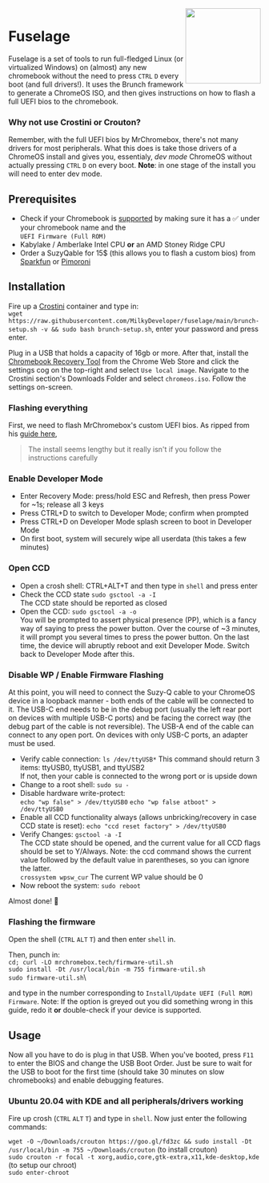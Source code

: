 <img align="right" width="150" height="150" src="https://emojipedia-us.s3.dualstack.us-west-1.amazonaws.com/thumbs/150/apple/271/rocket_1f680.png">

# Fuselage
Fuselage is a set of tools to run full-fledged Linux (or virtualized Windows) on (almost) any new chromebook without the need to press ```CTRL``` ```D``` every boot (and full drivers!).
It uses the Brunch framework to generate a ChromeOS ISO, and then gives instructions on how to flash a full UEFI bios to the chromebook.

### Why not use Crostini or Crouton?
Remember, with the full UEFI bios by MrChromebox, there's not many drivers for most peripherals. What this does is take those drivers of a ChromeOS install and gives you, essentialy, *dev mode* ChromeOS without actually pressing ```CTRL``` ```D``` on every boot. **Note**: in one stage of the install you will need to enter dev mode.

## Prerequisites
* Check if your Chromebook is [supported](https://mrchromebox.tech/#devices) by making sure it has a ✅ under your chromebook name and the \
```UEFI Firmware (Full ROM)```
*  Kabylake / Amberlake Intel CPU **or** an AMD Stoney Ridge CPU
* Order a SuzyQable for 15$ (this allows you to flash a custom bios) from [Sparkfun](https://www.sparkfun.com/products/14746) or [Pimoroni](https://shop.pimoroni.com/products/suzyqable-chromeos-debug-cable)

## Installation

Fire up a [Crostini](https://www.androidcentral.com/how-install-linux-apps-your-chromebook) container and type in:\
```wget https://raw.githubusercontent.com/MilkyDeveloper/fuselage/main/brunch-setup.sh -v && sudo bash brunch-setup.sh```, enter your password and press enter.

Plug in a USB that holds a capacity of 16gb or more. After that, install the [Chromebook Recovery Tool](https://chrome.google.com/webstore/detail/chromebook-recovery-utili/jndclpdbaamdhonoechobihbbiimdgai?hl=en) from the Chrome Web Store and click the settings cog on the top-right and select ```Use local image```. Navigate to the Crostini section's Downloads Folder and select ```chromeos.iso```. Follow the settings on-screen.

### Flashing everything

First, we need to flash MrChromebox's custom UEFI bios. As ripped from his [guide here](https://wiki.mrchromebox.tech/Firmware_Write_Protect#Disabling_WP_on_CR50_Devices_via_CCD),

> The install seems lengthy but it really isn't if you follow the instructions carefully

### Enable Developer Mode
* Enter Recovery Mode: press/hold ESC and Refresh, then press Power for ~1s; release all 3 keys
* Press CTRL+D to switch to Developer Mode; confirm when prompted
* Press CTRL+D on Developer Mode splash screen to boot in Developer Mode
* On first boot, system will securely wipe all userdata (this takes a few minutes)

### Open CCD
* Open a crosh shell: CTRL+ALT+T and then type in ```shell``` and press enter
* Check the CCD state
```sudo gsctool -a -I```\
The CCD state should be reported as closed
* Open the CCD:
```sudo gsctool -a -o```\
You will be prompted to assert physical presence (PP), which is a fancy way of saying to press the power button. Over the course of ~3 minutes, it will prompt you several times to press the power button. On the last time, the device will abruptly reboot and exit Developer Mode. Switch back to Developer Mode after this.

### Disable WP / Enable Firmware Flashing
At this point, you will need to connect the Suzy-Q cable to your ChromeOS device in a loopback manner - both ends of the cable will be connected to it. The USB-C end needs to be in the debug port (usually the left rear port on devices with multiple USB-C ports) and be facing the correct way (the debug part of the cable is not reversible). The USB-A end of the cable can connect to any open port. On devices with only USB-C ports, an adapter must be used.

* Verify cable connection:
```ls /dev/ttyUSB*```
This command should return 3 items: ttyUSB0, ttyUSB1, and ttyUSB2 \
If not, then your cable is connected to the wrong port or is upside down
* Change to a root shell:
```sudo su -```
* Disable hardware write-protect:\
```echo "wp false" > /dev/ttyUSB0```
```echo "wp false atboot" > /dev/ttyUSB0```
* Enable all CCD functionality always (allows unbricking/recovery in case CCD state is reset):
```echo "ccd reset factory" > /dev/ttyUSB0```
* Verify Changes:
```gsctool -a -I``` \
The CCD state should be opened, and the current value for all CCD flags should be set to Y/Always.
Note: the ccd command shows the current value followed by the default value in parentheses, so you can ignore the latter. \
```crossystem wpsw_cur```
The current WP value should be 0
* Now reboot the system:
```sudo reboot```

Almost done! 🎉

### Flashing the firmware
Open the shell (```CTRL``` ```ALT``` ```T```) and then enter ```shell``` in.

Then, punch in:\
```cd; curl -LO mrchromebox.tech/firmware-util.sh```\
```sudo install -Dt /usr/local/bin -m 755 firmware-util.sh```\
```sudo firmware-util.sh```\

and type in the number corresponding to ```Install/Update UEFI (Full ROM) Firmware```. Note: If the option is greyed out you did something wrong in this guide, redo it **or** double-check if your device is supported.

## Usage

Now all you have to do is plug in that USB. When you've booted, press ```F11``` to enter the BIOS and change the USB Boot Order. Just be sure to wait for the USB to boot for the first time (should take 30 minutes on slow chromebooks) and enable debugging features.

### Ubuntu 20.04 with KDE and all peripherals/drivers working

Fire up crosh (```CTRL``` ```ALT``` ```T```) and type in ```shell```. Now just enter the following commands:

```wget -O ~/Downloads/crouton https://goo.gl/fd3zc && sudo install -Dt /usr/local/bin -m 755 ~/Downloads/crouton``` (to install crouton) \
```sudo crouton -r focal -t xorg,audio,core,gtk-extra,x11,kde-desktop,kde``` (to setup our chroot) \
```sudo enter-chroot```

